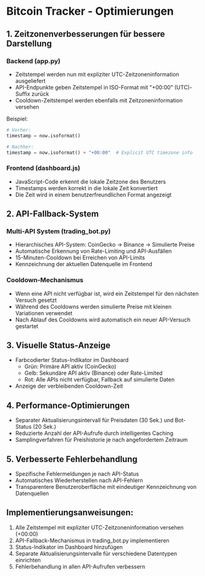 # Bitcoin Tracker - Optimierungen

## 1. Zeitzonenverbesserungen für bessere Darstellung

### Backend (app.py)
- Zeitstempel werden nun mit expliziter UTC-Zeitzoneninformation ausgeliefert
- API-Endpunkte geben Zeitstempel in ISO-Format mit "+00:00" (UTC)-Suffix zurück
- Cooldown-Zeitstempel werden ebenfalls mit Zeitzoneninformation versehen

Beispiel:
```python
# Vorher:
timestamp = now.isoformat()

# Nachher:
timestamp = now.isoformat() + "+00:00"  # Explicit UTC timezone info
```

### Frontend (dashboard.js)
- JavaScript-Code erkennt die lokale Zeitzone des Benutzers
- Timestamps werden korrekt in die lokale Zeit konvertiert 
- Die Zeit wird in einem benutzerfreundlichen Format angezeigt

## 2. API-Fallback-System

### Multi-API System (trading_bot.py)
- Hierarchisches API-System: CoinGecko → Binance → Simulierte Preise
- Automatische Erkennung von Rate-Limiting und API-Ausfällen
- 15-Minuten-Cooldown bei Erreichen von API-Limits
- Kennzeichnung der aktuellen Datenquelle im Frontend

### Cooldown-Mechanismus
- Wenn eine API nicht verfügbar ist, wird ein Zeitstempel für den nächsten Versuch gesetzt
- Während des Cooldowns werden simulierte Preise mit kleinen Variationen verwendet
- Nach Ablauf des Cooldowns wird automatisch ein neuer API-Versuch gestartet

## 3. Visuelle Status-Anzeige

- Farbcodierter Status-Indikator im Dashboard
  - Grün: Primäre API aktiv (CoinGecko)
  - Gelb: Sekundäre API aktiv (Binance) oder Rate-Limited
  - Rot: Alle APIs nicht verfügbar, Fallback auf simulierte Daten
- Anzeige der verbleibenden Cooldown-Zeit

## 4. Performance-Optimierungen

- Separater Aktualisierungsintervall für Preisdaten (30 Sek.) und Bot-Status (20 Sek.)
- Reduzierte Anzahl der API-Aufrufe durch intelligentes Caching
- Samplingverfahren für Preishistorie je nach angefordertem Zeitraum

## 5. Verbesserte Fehlerbehandlung

- Spezifische Fehlermeldungen je nach API-Status
- Automatisches Wiederherstellen nach API-Fehlern
- Transparentere Benutzeroberfläche mit eindeutiger Kennzeichnung von Datenquellen

## Implementierungsanweisungen:

1. Alle Zeitstempel mit expliziter UTC-Zeitzoneninformation versehen (+00:00)
2. API-Fallback-Mechanismus in trading_bot.py implementieren
3. Status-Indikator im Dashboard hinzufügen
4. Separate Aktualisierungsintervalle für verschiedene Datentypen einrichten
5. Fehlerbehandlung in allen API-Aufrufen verbessern